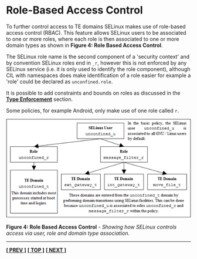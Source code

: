 # Role-Based Access Control

To further control access to TE domains SELinux makes use of role-based
access control (RBAC). This feature allows SELinux users to be
associated to one or more roles, where each role is then associated to
one or more domain types as shown in **Figure 4: Role Based Access Control**.

The SELinux role name is the second component of a 'security context'
and by convention SELinux roles end in `_r`, however this is not
enforced by any SELinux service (i.e. it is only used to identify the
role component), although CIL with namespaces does make identification
of a role easier for example a 'role' could be declared as
`unconfined.role`.

It is possible to add constraints and bounds on roles as discussed in
the [**Type Enforcement**](type_enforcement.md#type-enforcement) section.

Some policies, for example Android, only make use of one role called `r`.

![](./images/4-RBAC.png)

**Figure 4: Role Based Access Control** - *Showing how SELinux controls
access via user, role and domain type association.*



<!-- %CUTHERE% -->

---
**[[ PREV ]](users.md)** **[[ TOP ]](#)** **[[ NEXT ]](type_enforcement.md)**
